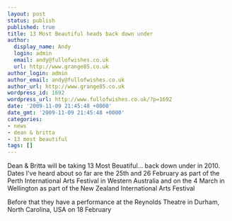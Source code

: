 ```yaml
---
layout: post
status: publish
published: true
title: 13 Most Beautiful heads back down under
author:
  display_name: Andy
  login: admin
  email: andy@fullofwishes.co.uk
  url: http://www.grange85.co.uk
author_login: admin
author_email: andy@fullofwishes.co.uk
author_url: http://www.grange85.co.uk
wordpress_id: 1692
wordpress_url: http://www.fullofwishes.co.uk/?p=1692
date: '2009-11-09 21:45:48 +0000'
date_gmt: '2009-11-09 21:45:48 +0000'
categories:
- news
- dean & britta
- 13 most beautiful
tags: []
---
```

<p>Dean & Britta will be taking 13 Most Beuatiful... back down under in 2010. Dates I've heard about so far are the <span class="removed_link" title="http://www.perthfestival.com.au/en/Events/music/13-most-beautiful-andy-warhol/">25th and 26 February as part of the Perth International Arts Festival</span> in Western Australia and on the <span class="removed_link" title="http://www.nzfestival.nzpost.co.nz/music/13-most-beautiful">4 March in Wellington as part of the New Zealand International Arts Festival</span></p>
<p>Before that they have a performance at the <span class="removed_link" title="http://dukeperformances.duke.edu/series/at-the-crossroads/dean-britta">Reynolds Theatre in Durham, North Carolina, USA on 18 February</span></p>
